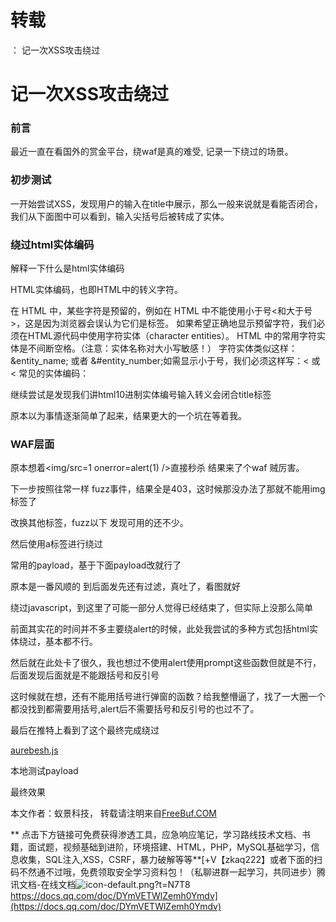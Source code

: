 # 转载
：  记一次XSS攻击绕过

# 记一次XSS攻击绕过

### 前言

最近一直在看国外的赏金平台，绕waf是真的难受, 记录一下绕过的场景。

### 初步测试

一开始尝试XSS，发现用户的输入在title中展示，那么一般来说就是看能否闭合，我们从下面图中可以看到，输入尖括号后被转成了实体。

### 绕过html实体编码

解释一下什么是html实体编码

HTML实体编码，也即HTML中的转义字符。

在 HTML 中，某些字符是预留的，例如在 HTML 中不能使用小于号&lt;和大于号&gt;，这是因为浏览器会误认为它们是标签。 如果希望正确地显示预留字符，我们必须在HTML源代码中使用字符实体（character entities）。 HTML 中的常用字符实体是不间断空格。（注意：实体名称对大小写敏感！） 字符实体类似这样：&amp;entity_name; 或者 &amp;#entity_number;如需显示小于号，我们必须这样写：&lt; 或 &lt; 常见的实体编码：

继续尝试是发现我们讲html10进制实体编号输入转义会闭合title标签

原本以为事情逐渐简单了起来，结果更大的一个坑在等着我。

### WAF层面

原本想着&lt;img/src=1 οnerrοr=alert(1) /&gt;直接秒杀 结果来了个waf 贼厉害。

下一步按照往常一样 fuzz事件，结果全是403，这时候那没办法了那就不能用img标签了

改换其他标签，fuzz以下 发现可用的还不少。

然后使用a标签进行绕过

常用的payload，基于下面payload改就行了

原本是一番风顺的 到后面发先还有过滤，真吐了，看图就好

绕过javascript，到这里了可能一部分人觉得已经结束了，但实际上没那么简单

前面其实花的时间并不多主要绕alert的时候，此处我尝试的多种方式包括html实体绕过，基本都不行。

然后就在此处卡了很久，我也想过不使用alert使用prompt这些函数但就是不行，后面发现后面就是不能跟括号和反引号

这时候就在想，还有不能用括号进行弹窗的函数？给我整懵逼了，找了一大圈一个都没找到都需要用括号,alert后不需要括号和反引号的也过不了。

最后在推特上看到了这个最终完成绕过

[aurebesh.js](https://aem1k.com/aurebesh.js/#java)

本地测试payload

最终效果

> 
本文作者：蚁景科技， 转载请注明来自[FreeBuf.COM](https://www.freebuf.com/)


** 点击下方链接可免费获得渗透工具，应急响应笔记，学习路线技术文档、书籍，面试题，视频基础到进阶，环境搭建、HTML，PHP，MySQL基础学习，信息收集，SQL注入,XSS，CSRF，暴力破解等等**[+V【zkaq222】或者下面的扫码不然通不过哦，免费领取安全学习资料包！（私聊进群一起学习，共同进步）腾讯文档-在线文档<img alt="icon-default.png?t=N7T8" src="https://csdnimg.cn/release/blog_editor_html/release2.3.6/ckeditor/plugins/CsdnLink/icons/icon-default.png?t=N7T8"/>https://docs.qq.com/doc/DYmVETWlZemh0Ymdv](https://docs.qq.com/doc/DYmVETWlZemh0Ymdv)
